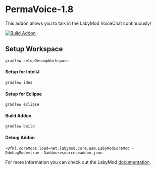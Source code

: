 # PermaVoice-1.8
This addon allows you to talk in the LabyMod VoiceChat continuously!

[![Build Addon](https://github.com/l3nnartt/Permavoice-1.8/actions/workflows/release.yml/badge.svg)](https://github.com/l3nnartt/Permavoice-1.8/actions/workflows/release.yml)

## Setup Workspace
```
gradlew setupDecompWorkspace 
```
#### Setup for InteliJ
```
gradlew idea
```
#### Setup for Eclipse
```
gradlew eclipse
```
#### Build Addon
```
gradlew build 
```
#### Debug Addon
```
-Dfml.coreMods.load=net.labymod.core.asm.LabyModCoreMod -DdebugMode=true -Daddonresources=addon.json
```
For more information you can check out the LabyMod [documentation](https://docs.labymod.net/pages/create-addons/introduction/).
